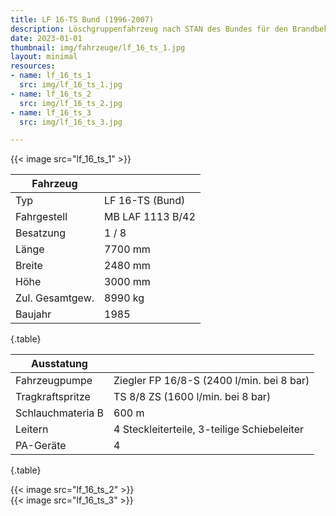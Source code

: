 ```yaml
---
title: LF 16-TS Bund (1996-2007)
description: Löschgruppenfahrzeug nach STAN des Bundes für den Brandbekämpfungseinsatz mit Gruppenbesatzung
date: 2023-01-01
thumbnail: img/fahrzeuge/lf_16_ts_1.jpg
layout: minimal
resources:
- name: lf_16_ts_1
  src: img/lf_16_ts_1.jpg
- name: lf_16_ts_2
  src: img/lf_16_ts_2.jpg
- name: lf_16_ts_3
  src: img/lf_16_ts_3.jpg

---
```


{{< image src="lf_16_ts_1" >}}  

| Fahrzeug        |                  |
| --------------- | ---------------- |
| Typ             | LF 16-TS (Bund)  |
| Fahrgestell     | MB LAF 1113 B/42 |
| Besatzung       | 1 / 8            |
| Länge           | 7700 mm          |
| Breite          | 2480 mm          |
| Höhe            | 3000 mm          |
| Zul. Gesamtgew. | 8990 kg          |
| Baujahr         | 1985             |
{.table}

| Ausstatung        |                                             |
| ----------------- | ------------------------------------------- |
| Fahrzeugpumpe     | Ziegler FP 16/8-S (2400 l/min. bei 8 bar)   |
| Tragkraftspritze  | TS 8/8 ZS (1600 l/min. bei 8 bar)           |
| Schlauchmateria B | 600 m                                       |
| Leitern           | 4 Steckleiterteile, 3-teilige Schiebeleiter |
| PA-Geräte         | 4                                           |
{.table}


{{< image src="lf_16_ts_2" >}}  
{{< image src="lf_16_ts_3" >}}  
